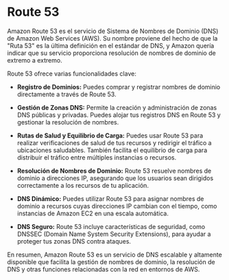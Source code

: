 # Route 53

Amazon Route 53 es el servicio de Sistema de Nombres de Dominio (DNS) de Amazon Web Services (AWS). Su nombre proviene del hecho de que la "Ruta 53" es la última definición en el estándar de DNS, y Amazon quería indicar que su servicio proporciona resolución de nombres de dominio de extremo a extremo.

Route 53 ofrece varias funcionalidades clave:

- **Registro de Dominios:** Puedes comprar y registrar nombres de dominio directamente a través de Route 53.

- **Gestión de Zonas DNS:** Permite la creación y administración de zonas DNS públicas y privadas. Puedes alojar tus registros DNS en Route 53 y gestionar la resolución de nombres.

- **Rutas de Salud y Equilibrio de Carga:** Puedes usar Route 53 para realizar verificaciones de salud de tus recursos y redirigir el tráfico a ubicaciones saludables. También facilita el equilibrio de carga para distribuir el tráfico entre múltiples instancias o recursos.

- **Resolución de Nombres de Dominio:** Route 53 resuelve nombres de dominio a direcciones IP, asegurando que los usuarios sean dirigidos correctamente a los recursos de tu aplicación.

- **DNS Dinámico:** Puedes utilizar Route 53 para asignar nombres de dominio a recursos cuyas direcciones IP cambian con el tiempo, como instancias de Amazon EC2 en una escala automática.

- **DNS Seguro:** Route 53 incluye características de seguridad, como DNSSEC (Domain Name System Security Extensions), para ayudar a proteger tus zonas DNS contra ataques.

En resumen, Amazon Route 53 es un servicio de DNS escalable y altamente disponible que facilita la gestión de nombres de dominio, la resolución de DNS y otras funciones relacionadas con la red en entornos de AWS.
